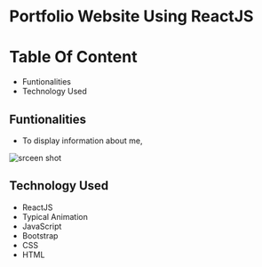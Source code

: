 # Portfolio Website Using ReactJS

# Table Of Content

- Funtionalities
- Technology Used

## Funtionalities

- To display information about me,

![srceen shot](https://raw.githubusercontent.com/amitverma07/Portfolio-ReactJS/master/readm.png)

## Technology Used

- ReactJS
- Typical Animation
- JavaScript
- Bootstrap
- CSS
- HTML